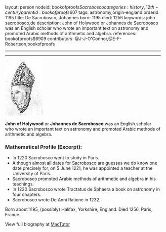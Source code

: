 layout: person
nodeid: bookofproofs$Sacrobosco
categories: history,12th-century
parentid: bookofproofs$607
tags: astronomy,origin-england
orderid: 1195
title: De Sacrobosco, Johannes
born: 1195
died: 1256
keywords: john sacrobosco,de
description: John of Holywood or Johannes de Sacrobosco was an English scholar who wrote an important text on astronomy and promoted Arabic methods of arithmetic and algebra.
references: bookofproofs$6909
contributors: @J-J-O'Connor,@E-F-Robertson,bookofproofs

---



---

![Sacrobosco.jpg](https://github.com/bookofproofs/bookofproofs.github.io/blob/main/_sources/_assets/images/portraits/Sacrobosco.jpg?raw=true)

**John of Holywood** or **Johannes de Sacrobosco** was an English scholar who wrote an important text on astronomy and promoted Arabic methods of arithmetic and algebra.

### Mathematical Profile (Excerpt):
* In 1220 Sacrobosco went to study in Paris.
* Although almost all dates for Sacrobosco are guesses we do know one date precisely for, on 5 June 1221, he was appointed a teacher at the University of Paris.
* Sacrobosco promoted Arabic methods of arithmetic and algebra in his teachings.
* In 1220 Sacrobosco wrote Tractatus de Sphaera a book on astronomy in four chapters.
* Sacrobosco wrote De Anni Ratione in 1232.

Born about 1195, (possibly) Halifax, Yorkshire, England. Died 1256, Paris, France.

View full biography at [MacTutor](https://mathshistory.st-andrews.ac.uk/Biographies/Sacrobosco/)
